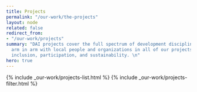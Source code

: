 ```yaml
---
title: Projects
permalink: "/our-work/the-projects"
layout: node
related: false
redirect_from:
- "/our-work/projects"
summary: "DAI projects cover the full spectrum of development disciplines. Working
  arm in arm with local people and organizations in all of our projects, we emphasize
  inclusion, participation, and sustainability. \n"
hero: true
---
```


{% include _our-work/projects-list.html %}
{% include _our-work/projects-filter.html %}
